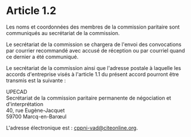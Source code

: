 # Article 1.2

Les noms et coordonnées des membres de la commission paritaire sont communiqués au secrétariat de la commission.

Le secrétariat de la commission se chargera de l'envoi des convocations par courrier recommandé avec accusé de réception ou par courriel quand ce dernier a été communiqué.

Le secrétariat de la commission ainsi que l'adresse postale à laquelle les accords d'entreprise visés à l'article 1.1 du présent accord pourront être transmis est la suivante :

UPECAD  
 Secrétariat de la commission paritaire permanente de négociation et d'interprétation  
 40, rue Eugène-Jacquet  
 59700 Marcq-en-Barœul

L'adresse électronique est : cppni-vad@citeonline.org.

